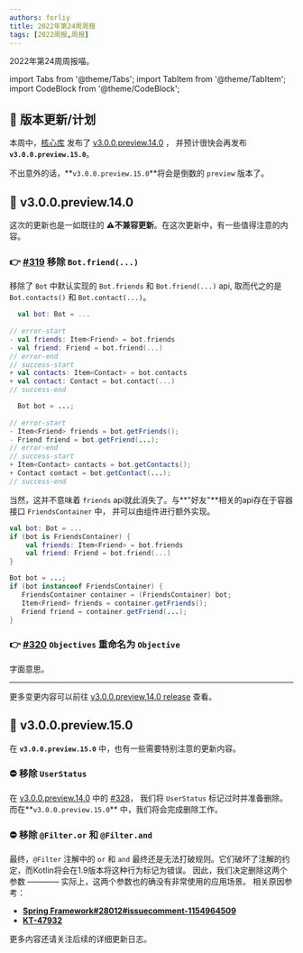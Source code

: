 ```yaml
---
authors: forliy
title: 2022年第24周周报
tags: [2022周报,周报]
---
```



2022年第24周周报喵。

<!--truncate-->

import Tabs from '@theme/Tabs';
import TabItem from '@theme/TabItem';
import CodeBlock from '@theme/CodeBlock';

## 🚀 版本更新/计划
本周中，[核心库](https://github.com/ForteScarlet/simpler-robot) 发布了
[v3.0.0.preview.14.0][v3.0.0.preview.14.0] ，
并预计很快会再发布 **`v3.0.0.preview.15.0`**。

不出意外的话，**`v3.0.0.preview.15.0`**将会是倒数的 `preview` 版本了。

## 🚩 v3.0.0.preview.14.0
这次的更新也是一如既往的 **⚠️不兼容更新**。在这次更新中，有一些值得注意的内容。

### 👉 [#319](https://github.com/ForteScarlet/simpler-robot/pull/319) 移除 `Bot.friend(...)`
移除了 `Bot` 中默认实现的 `Bot.friends` 和 `Bot.friend(...)` api, 取而代之的是 `Bot.contacts()` 和 `Bot.contact(...)`。

<Tabs groupId="code">
<TabItem value="Kotlin">

```kotlin
  val bot: Bot = ...
  
// error-start
- val friends: Item<Friend> = bot.friends
- val friend: Friend = bot.friend(...)
// error-end
// success-start
+ val contacts: Item<Contact> = bot.contacts
+ val contact: Contact = bot.contact(...)
// success-end
```

</TabItem>
<TabItem value="Java">

```java
  Bot bot = ...;
  
// error-start
- Item<Friend> friends = bot.getFriends();
- Friend friend = bot.getFriend(...);
// error-end
// success-start
+ Item<Contact> contacts = bot.getContacts();
+ Contact contact = bot.getContact(...);
// success-end
```

</TabItem>
</Tabs>

当然，这并不意味着 `friends` api就此消失了。与**"好友"**相关的api存在于容器接口 `FriendsContainer` 中，
并可以由组件进行额外实现。


<Tabs groupId="code">
<TabItem value="Kotlin">

```kotlin
val bot: Bot = ...
if (bot is FriendsContainer) {
    val friends: Item<Friend> = bot.friends
    val friend: Friend = bot.friend(...)
}
```

</TabItem>
<TabItem value="Java">

```java
Bot bot = ...;
if (bot instanceof FriendsContainer) {
   FriendsContainer container = (FriendsContainer) bot;
   Item<Friend> friends = container.getFriends();
   Friend friend = container.getFriend(...);  
}
```

</TabItem>
</Tabs>

### 👉 [#320](https://github.com/ForteScarlet/simpler-robot/pull/320) `Objectives` 重命名为 `Objective`
字面意思。

<hr/>

更多变更内容可以前往 [v3.0.0.preview.14.0 release][v3.0.0.preview.14.0] 查看。

## 🎏 v3.0.0.preview.15.0
在 **`v3.0.0.preview.15.0`** 中，也有一些需要特别注意的更新内容。

### ⛔️ 移除 `UserStatus`
在 [v3.0.0.preview.14.0][v3.0.0.preview.14.0] 中的 [#328](https://github.com/ForteScarlet/simpler-robot/pull/328)，
我们将 `UserStatus` 标记过时并准备删除。而在**`v3.0.0.preview.15.0`** 中，我们将会完成删除工作。

### ⛔️ 移除 `@Filter.or` 和 `@Filter.and`
最终，`@Filter` 注解中的 `or` 和 `and` 最终还是无法打破规则。它们破坏了注解的约定，而Kotlin将会在1.9版本将这种行为标记为错误。
因此，我们决定删除这两个参数 ———— 实际上，这两个参数也的确没有非常使用的应用场景。
相关原因参考：
- [**Spring Framework#28012#issuecomment-1154964509**](https://github.com/spring-projects/spring-framework/issues/28012#issuecomment-1154964509)
- [**KT-47932**](https://youtrack.jetbrains.com/issue/KT-47932)


[v3.0.0.preview.14.0]: https://github.com/ForteScarlet/simpler-robot/releases/tag/v3.0.0.preview.14.0


更多内容还请关注后续的详细更新日志。
